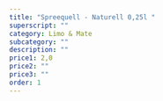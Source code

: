 ```yaml
---
title: "Spreequell - Naturell 0,25l "
superscript: ""
category: Limo & Mate
subcategory: ""
description: ""
price1: 2,0
price2: ""
price3: ""
order: 1
---
```

